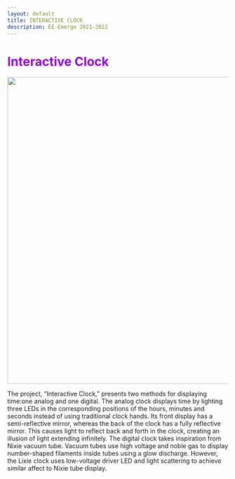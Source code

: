 ```yaml
---
layout: default
title: INTERACTIVE CLOCK
description: EE-Emerge 2021-2022
---
```


<h1 style="color:darkviolet;">Interactive Clock</h1>

<p align = "center">
<img src="{{site.baseurl}}/assets/images/bothdisplaysinfinityclock.png" width="700">
  </p>

The project, “Interactive Clock,” presents two methods for displaying time:one analog and one digital. The analog clock displays time by lighting three LEDs in the corresponding positions of the hours, minutes and seconds instead of using traditional clock hands. Its front display has a semi-reflective mirror, whereas the back of the clock has a fully reflective mirror. This causes light to reflect back and forth in the clock, creating an illusion of light extending infinitely. The digital clock takes inspiration from Nixie vacuum tube. Vacuum tubes use high voltage and noble gas to display number-shaped filaments inside tubes using a glow discharge. However, the Lixie clock uses low-voltage driver LED and light scattering to achieve similar affect to Nixie tube display.
